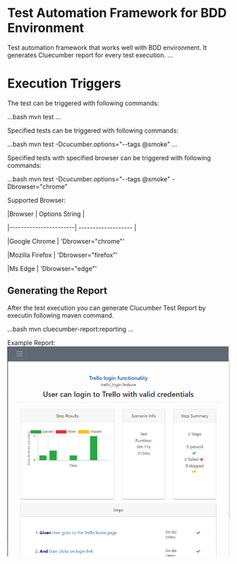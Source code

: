 # Test Automation Framework for BDD Environment
Test automation framework that works well with BDD environment. It generates Cluecumber report for every  test execution. 
…

# Execution Triggers
The test can be triggered with following commands:

…bash 
mvn test
…

Specified tests can be triggered with following commands:

...bash
mvn test -Dcucumber.options="--tags @smoke"
...

Specified tests with specified browser can be triggered with following commands:

...bash
mvn test -Dcucumber.options="--tags @smoke" -Dbrowser="chrome"

Supported Browser:

|Browser         |         Options String     |

|-----------------------| ------------------- |

|Google Chrome          | 'Dbrowser="chrome"'

|Mozilla Firefox        | 'Dbrowser="firefox"'

|Ms Edge                | 'Dbrowser="edge"'


## Generating the Report
 After the test execution you can generate Clucumber Test Report by executin following maven command.

...bash
mvn cluecumber-report:reporting
...


Example Report:
![screenshot](/images/report_example.png)



